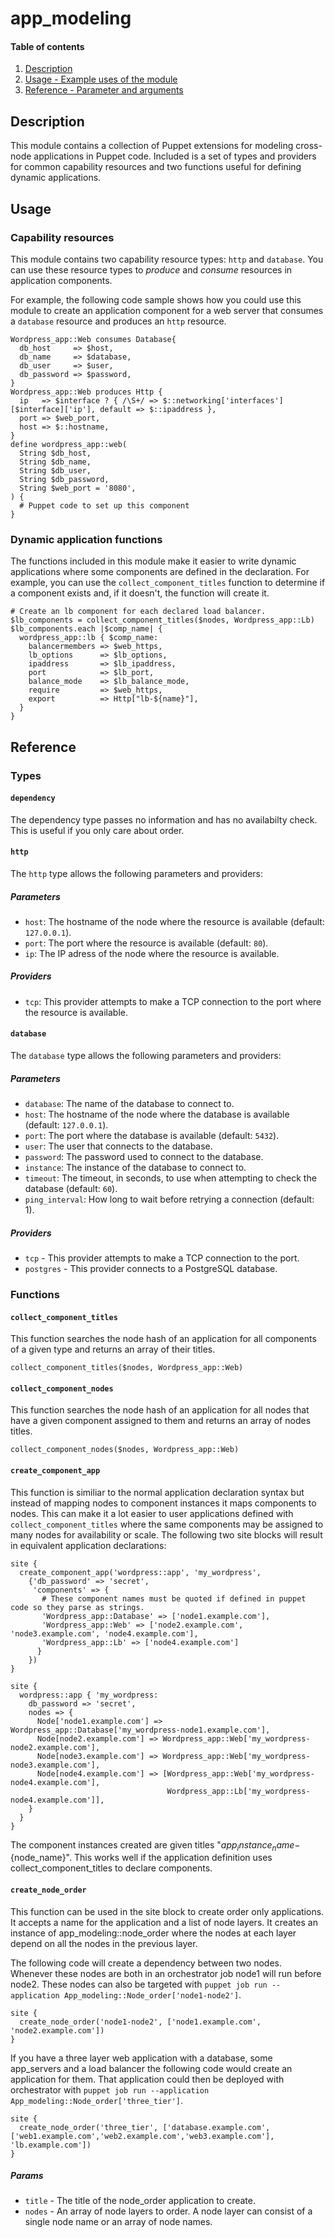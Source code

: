 # app_modeling

#### Table of contents

1. [Description](#description)
1. [Usage - Example uses of the module](#usage)
1. [Reference - Parameter and arguments](#reference)

## Description

This module contains a collection of Puppet extensions for modeling cross-node applications in Puppet code. Included is a set of types and providers for common capability resources and two functions useful for defining dynamic applications.

## Usage

### Capability resources

This module contains two capability resource types: `http` and `database`. You can use these resource types to *produce* and *consume* resources in application components.

For example, the following code sample shows how you could use this module to create an application component for a web server that consumes a `database` resource and produces an `http` resource.

```puppet
Wordpress_app::Web consumes Database{
  db_host     => $host,
  db_name     => $database,
  db_user     => $user,
  db_password => $password,
}
Wordpress_app::Web produces Http {
  ip   => $interface ? { /\S+/ => $::networking['interfaces'][$interface]['ip'], default => $::ipaddress },
  port => $web_port,
  host => $::hostname,
}
define wordpress_app::web(
  String $db_host,
  String $db_name,
  String $db_user,
  String $db_password,
  String $web_port = '8080',
) {
  # Puppet code to set up this component
}
```

### Dynamic application functions

The functions included in this module make it easier to write dynamic applications where some components are defined in the declaration. For example, you can use the `collect_component_titles` function to determine if a component exists and, if it doesn't, the function will create it.

```puppet
# Create an lb component for each declared load balancer.
$lb_components = collect_component_titles($nodes, Wordpress_app::Lb)
$lb_components.each |$comp_name| {
  wordpress_app::lb { $comp_name:
    balancermembers => $web_https,
    lb_options      => $lb_options,
    ipaddress       => $lb_ipaddress,
    port            => $lb_port,
    balance_mode    => $lb_balance_mode,
    require         => $web_https,
    export          => Http["lb-${name}"],
  }
}
```
## Reference

### Types

#### `dependency`

The dependency type passes no information and has no availabilty check. This is
useful if you only care about order.

#### `http`

The `http` type allows the following parameters and providers:

##### Parameters

* `host`: The hostname of the node where the resource is available (default: `127.0.0.1`).
* `port`: The port where the resource is available (default: `80`).
* `ip`: The IP adress of the node where the resource is available.

##### Providers

* `tcp`: This provider attempts to make a TCP connection to the port where the resource is available.

#### `database`

The `database` type allows the following parameters and providers:

##### Parameters

* `database`: The name of the database to connect to.
* `host`: The hostname of the node where the database is available (default: `127.0.0.1`).
* `port`:  The port where the database is available (default: `5432`).
* `user`: The user that connects to the database.
* `password`: The password used to connect to the database.
* `instance`: The instance of the database to connect to.
* `timeout`: The timeout, in seconds, to use when attempting to check the database (default: `60`).
* `ping_interval`: How long to wait before retrying a connection (default: 1).

##### Providers

* `tcp` - This provider attempts to make a TCP connection to the port.
* `postgres` - This provider connects to a PostgreSQL database.

### Functions

#### `collect_component_titles`

This function searches the node hash of an application for all components of a given type and returns an array of their titles.

```
collect_component_titles($nodes, Wordpress_app::Web)
```

#### `collect_component_nodes`

This function searches the node hash of an application for all nodes that have a given component assigned to them and returns an array of nodes titles.

```
collect_component_nodes($nodes, Wordpress_app::Web)
```

#### `create_component_app`

This function is similiar to the normal application declaration syntax but
instead of mapping nodes to component instances it maps components to nodes.
This can make it a lot easier to user applications defined with
`collect_component_titles` where the same components may be assigned to many
nodes for availability or scale.  The following two site blocks will result in
equivalent application declarations:

```puppet
site {
  create_component_app('wordpress::app', 'my_wordpress',
    {'db_password' => 'secret',
     'components' => {
       # These component names must be quoted if defined in puppet code so they parse as strings.
       'Wordpress_app::Database' => ['node1.example.com'],
       'Wordpress_app::Web' => ['node2.example.com', 'node3.example.com', 'node4.example.com'],
       'Wordpress_app::Lb' => ['node4.example.com']
      }
    })
}

site {
  wordpress::app { 'my_wordpress:
    db_password => 'secret',
    nodes => {
      Node['node1.example.com'] => Wordpress_app::Database['my_wordpress-node1.example.com'],
      Node[node2.example.com'] => Wordpress_app::Web['my_wordpress-node2.example.com'],
      Node[node3.example.com'] => Wordpress_app::Web['my_wordpress-node3.example.com'],
      Node[node4.example.com'] => [Wordpress_app::Web['my_wordpress-node4.example.com'],
                                   Wordpress_app::Lb['my_wordpress-node4.example.com']],
    }
  }
}
```

The component instances created are given titles
"${app_instance_name}-${node_name}". This works well if the application
definition uses collect_component_titles to declare components.

#### `create_node_order`

This function can be used in the site block to create order only applications.
It accepts a name for the application and a list of node layers. It creates an
instance of app_modeling::node_order where the nodes at each layer depend on
all the nodes in the previous layer.

The following code will create a dependency between two nodes. Whenever these
nodes are both in an orchestrator job node1 will run before node2. These nodes
can also be targeted with `puppet job run --application
App_modeling::Node_order['node1-node2']`.

```puppet
site {
  create_node_order('node1-node2', ['node1.example.com', 'node2.example.com'])
}
```

If you have a three layer web application with a database, some app_servers and
a load balancer the following code would create an application for them. That
application could then be deployed with orchestrator with `puppet job run
--application App_modeling::Node_order['three_tier']`.

```puppet
site {
  create_node_order('three_tier', ['database.example.com', ['web1.example.com','web2.example.com','web3.example.com'], 'lb.example.com'])
}
```

##### Params

* `title` - The title of the node_order application to create.
* `nodes` - An array of node layers to order. A node layer can consist of a single node name or an array of node names.
